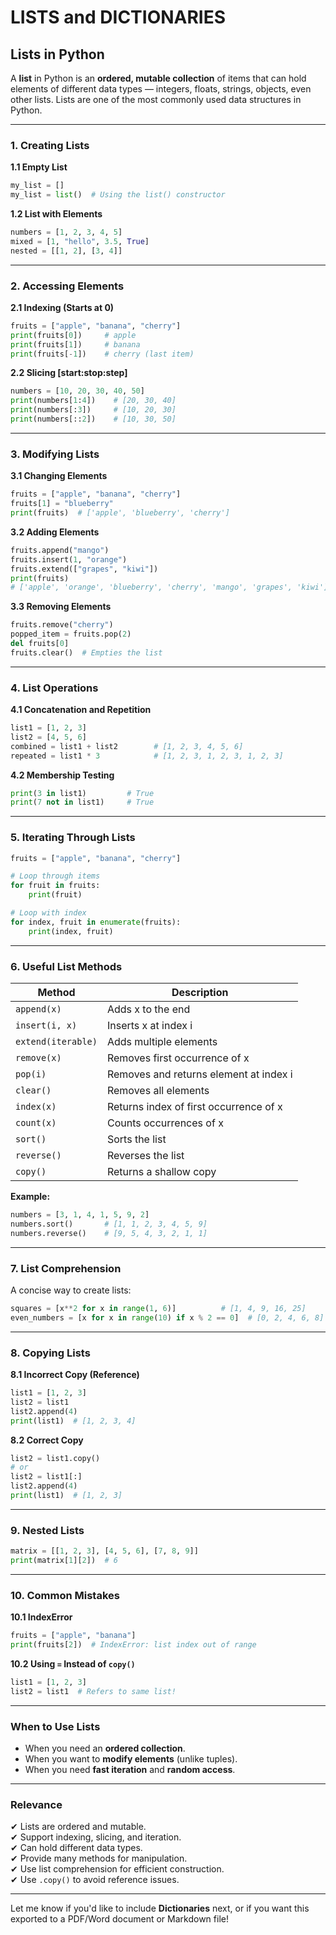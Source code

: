 

# **LISTS and DICTIONARIES**

## **Lists in Python**

A **list** in Python is an **ordered, mutable collection** of items that can hold elements of different data types — integers, floats, strings, objects, even other lists. Lists are one of the most commonly used data structures in Python.

---

### **1. Creating Lists**

**1.1 Empty List**
```python
my_list = []
my_list = list()  # Using the list() constructor
```

**1.2 List with Elements**
```python
numbers = [1, 2, 3, 4, 5]
mixed = [1, "hello", 3.5, True]
nested = [[1, 2], [3, 4]]
```

---

### **2. Accessing Elements**

**2.1 Indexing (Starts at 0)**
```python
fruits = ["apple", "banana", "cherry"]
print(fruits[0])     # apple
print(fruits[1])     # banana
print(fruits[-1])    # cherry (last item)
```

**2.2 Slicing [start:stop:step]**
```python
numbers = [10, 20, 30, 40, 50]
print(numbers[1:4])    # [20, 30, 40]
print(numbers[:3])     # [10, 20, 30]
print(numbers[::2])    # [10, 30, 50]
```

---

### **3. Modifying Lists**

**3.1 Changing Elements**
```python
fruits = ["apple", "banana", "cherry"]
fruits[1] = "blueberry"
print(fruits)  # ['apple', 'blueberry', 'cherry']
```

**3.2 Adding Elements**
```python
fruits.append("mango")
fruits.insert(1, "orange")
fruits.extend(["grapes", "kiwi"])
print(fruits)  
# ['apple', 'orange', 'blueberry', 'cherry', 'mango', 'grapes', 'kiwi']
```

**3.3 Removing Elements**
```python
fruits.remove("cherry")
popped_item = fruits.pop(2)
del fruits[0]
fruits.clear()  # Empties the list
```

---

### **4. List Operations**

**4.1 Concatenation and Repetition**
```python
list1 = [1, 2, 3]
list2 = [4, 5, 6]
combined = list1 + list2        # [1, 2, 3, 4, 5, 6]
repeated = list1 * 3            # [1, 2, 3, 1, 2, 3, 1, 2, 3]
```

**4.2 Membership Testing**
```python
print(3 in list1)         # True
print(7 not in list1)     # True
```

---

### **5. Iterating Through Lists**

```python
fruits = ["apple", "banana", "cherry"]

# Loop through items
for fruit in fruits:
    print(fruit)

# Loop with index
for index, fruit in enumerate(fruits):
    print(index, fruit)
```

---

### **6. Useful List Methods**

| Method            | Description                                |
|-------------------|--------------------------------------------|
| `append(x)`       | Adds x to the end                          |
| `insert(i, x)`    | Inserts x at index i                       |
| `extend(iterable)`| Adds multiple elements                     |
| `remove(x)`       | Removes first occurrence of x              |
| `pop(i)`          | Removes and returns element at index i     |
| `clear()`         | Removes all elements                       |
| `index(x)`        | Returns index of first occurrence of x     |
| `count(x)`        | Counts occurrences of x                    |
| `sort()`          | Sorts the list                             |
| `reverse()`       | Reverses the list                          |
| `copy()`          | Returns a shallow copy                     |

**Example:**
```python
numbers = [3, 1, 4, 1, 5, 9, 2]
numbers.sort()       # [1, 1, 2, 3, 4, 5, 9]
numbers.reverse()    # [9, 5, 4, 3, 2, 1, 1]
```

---

### **7. List Comprehension**

A concise way to create lists:
```python
squares = [x**2 for x in range(1, 6)]          # [1, 4, 9, 16, 25]
even_numbers = [x for x in range(10) if x % 2 == 0]  # [0, 2, 4, 6, 8]
```

---

### **8. Copying Lists**

**8.1 Incorrect Copy (Reference)**
```python
list1 = [1, 2, 3]
list2 = list1
list2.append(4)
print(list1)  # [1, 2, 3, 4]
```

**8.2 Correct Copy**
```python
list2 = list1.copy()
# or
list2 = list1[:]
list2.append(4)
print(list1)  # [1, 2, 3]
```

---

### **9. Nested Lists**

```python
matrix = [[1, 2, 3], [4, 5, 6], [7, 8, 9]]
print(matrix[1][2])  # 6
```

---

### **10. Common Mistakes**

**10.1 IndexError**
```python
fruits = ["apple", "banana"]
print(fruits[2])  # IndexError: list index out of range
```

**10.2 Using `=` Instead of `copy()`**
```python
list1 = [1, 2, 3]
list2 = list1  # Refers to same list!
```

---

### **When to Use Lists**
- When you need an **ordered collection**.
- When you want to **modify elements** (unlike tuples).
- When you need **fast iteration** and **random access**.

---

### **Relevance**
✔ Lists are ordered and mutable.  
✔ Support indexing, slicing, and iteration.  
✔ Can hold different data types.  
✔ Provide many methods for manipulation.  
✔ Use list comprehension for efficient construction.  
✔ Use `.copy()` to avoid reference issues.

---

Let me know if you'd like to include **Dictionaries** next, or if you want this exported to a PDF/Word document or Markdown file!